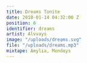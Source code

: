 ```yaml
---
title: Dreams Tonite
date: 2018-01-14 04:32:00 Z
position: 6
identifier: dreams
artist: Alvvays
image: "/uploads/dreams.svg"
file: "/uploads/dreams.mp3"
mixtape: Amylia, Mondays
---
```


